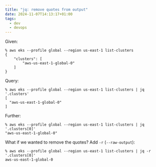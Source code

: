 ```yaml
---
title: "jq: remove quotes from output"
date: 2024-11-07T14:13:17+01:00
tags:
  - dev
  - devops
---
```


Given:

```
% aws eks --profile global --region us-east-1 list-clusters
{
    "clusters": [
        "aws-us-east-1-global-0"
    ]
}
```

Query:

```
% aws eks --profile global --region us-east-1 list-clusters | jq '.clusters'
[
  "aws-us-east-1-global-0"
]
```

Further:

```
% aws eks --profile global --region us-east-1 list-clusters | jq '.clusters[0]'
"aws-us-east-1-global-0"
```

What if we wanted to remove the quotes? Add `-r` (`--raw-output`):

```
% aws eks --profile global --region us-east-1 list-clusters | jq -r '.clusters[0]'
aws-us-east-1-global-0
```
